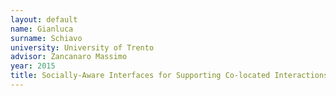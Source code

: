 ```yaml
---
layout: default 
name: Gianluca
surname: Schiavo
university: University of Trento
advisor: Zancanaro Massimo
year: 2015
title: Socially-Aware Interfaces for Supporting Co-located Interactions
---
```

